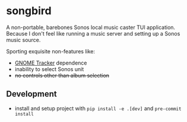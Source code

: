 # songbird

A non-portable, barebones Sonos local music caster TUI application.
Because I don't feel like running a music server and setting up a Sonos music source.

Sporting exquisite non-features like:

- [GNOME Tracker](https://tracker.gnome.org/) dependence
- inability to select Sonos unit
- ~~no controls other than album selection~~

## Development

- install and setup project with `pip install -e .[dev]` and `pre-commit install`
